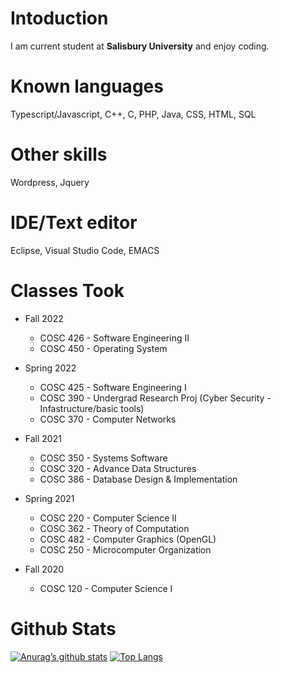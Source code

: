 # Intoduction
I am current student at **Salisbury University** and enjoy coding.

# Known languages
Typescript/Javascript, C++, C, PHP, Java, CSS, HTML, SQL

# Other skills
Wordpress, Jquery

# IDE/Text editor
Eclipse, Visual Studio Code, EMACS

# Classes Took
- Fall 2022
  - COSC 426 - Software Engineering II
  - COSC 450 - Operating System

- Spring 2022
  - COSC 425 - Software Engineering I
  - COSC 390 - Undergrad Research Proj (Cyber Security - Infastructure/basic tools)
  - COSC 370 - Computer Networks

- Fall 2021
  - COSC 350 - Systems Software
  - COSC 320 - Advance Data Structures
  - COSC 386 - Database Design & Implementation

- Spring 2021
  - COSC 220 - Computer Science II
  - COSC 362 - Theory of Computation
  - COSC 482 - Computer Graphics (OpenGL)
  - COSC 250 - Microcomputer Organization

- Fall 2020
  - COSC 120 - Computer Science I

# Github Stats
[![Anurag’s github stats](https://github-readme-stats.vercel.app/api?username=JungAn2)](https://github.com/JungAn2)
[![Top Langs](https://github-readme-stats.vercel.app/api/top-langs/?username=JungAn2&layout=compact)](https://github.com/JungAn2)

